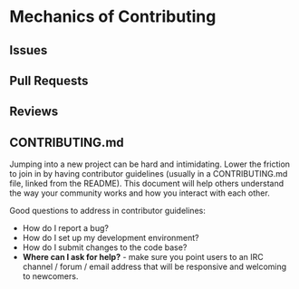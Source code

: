 # Mechanics of Contributing
## Issues
## Pull Requests
## Reviews
## CONTRIBUTING.md
Jumping into a new project can be hard and intimidating. Lower the friction to join in by having contributor guidelines (usually in a CONTRIBUTING.md file, linked from the README). This document will help others understand the way your community works and how you interact with each other.

Good questions to address in contributor guidelines:

* How do I report a bug?
* How do I set up my development environment?
* How do I submit changes to the code base?
* **Where can I ask for help?** - make sure you point users to an IRC channel / forum / email address that will be responsive and welcoming to newcomers.
